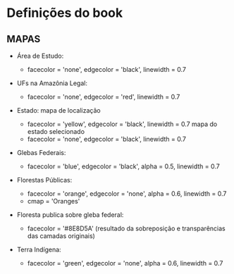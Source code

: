 # Definições do book

## MAPAS

- Área de Estudo:
  - facecolor = 'none', edgecolor = 'black', linewidth = 0.7

- UFs na Amazônia Legal:
  - facecolor = 'none', edgecolor = 'red', linewidth = 0.7

- Estado:
  mapa de localização
  - facecolor = 'yellow', edgecolor = 'black', linewidth = 0.7
  mapa do estado selecionado
  - facecolor = 'none', edgecolor = 'black', linewidth = 0.7

- Glebas Federais:
  - facecolor = 'blue', edgecolor = 'black', alpha = 0.5, linewidth = 0.7

- Florestas Públicas:
  - facecolor = 'orange', edgecolor = 'none', alpha = 0.6, linewidth = 0.7
  - cmap = 'Oranges'

- Floresta publica sobre gleba federal:
  - facecolor = '#8E8D5A' (resultado da sobreposição e transparências das camadas originais)

- Terra Indígena:
  - facecolor = 'green', edgecolor = 'none', alpha = 0.6, linewidth = 0.7